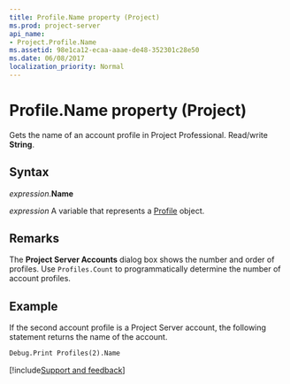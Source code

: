 ```yaml
---
title: Profile.Name property (Project)
ms.prod: project-server
api_name:
- Project.Profile.Name
ms.assetid: 98e1ca12-ecaa-aaae-de48-352301c28e50
ms.date: 06/08/2017
localization_priority: Normal
---
```



# Profile.Name property (Project)

Gets the name of an account profile in Project Professional. Read/write  **String**.


## Syntax

_expression_.**Name**

_expression_ A variable that represents a [Profile](./Project.Profile.md) object.


## Remarks

The  **Project Server Accounts** dialog box shows the number and order of profiles. Use `Profiles.Count` to programmatically determine the number of account profiles.


## Example

If the second account profile is a Project Server account, the following statement returns the name of the account.


```vb
Debug.Print Profiles(2).Name
```

[!include[Support and feedback](~/includes/feedback-boilerplate.md)]